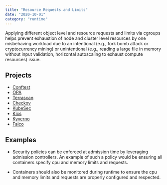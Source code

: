 ```yaml
---
title: "Resource Requests and Limits"
date: "2020-10-01"
category: "runtime"
---
```


Applying different object level and resource requests and limits via cgroups helps prevent exhaustion of node
and cluster level resources by one misbehaving workload due to an intentional (e.g., fork bomb attack or
cryptocurrency mining) or unintentional (e.g., reading a large file in memory without input validation, horizontal
autoscaling to exhaust compute resources) issue.

## Projects
- [Conftest](https://www.conftest.dev/)
- [OPA](https://www.openpolicyagent.org/)
- [Terrascan](https://github.com/accurics/terrascan)
- [Checkov](https://www.checkov.io/)
- [KubeSec]( https://kubesec.io/ )
- [Kics](https://github.com/Checkmarx/kics)
- [Kyverno](https://github.com/kyverno/kyverno)
- [Falco](https://github.com/falcosecurity/falco)

## Examples
- Security policies can be enforced at admission time by leveraging admission controllers. An example of such a policy
would be ensuring all containers specify cpu and memory limits and requests.

- Containers should also be monitored during runtime to ensure the cpu and memory limits and requests are properly
  configured and respected.

